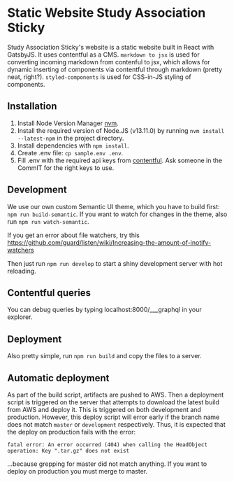 # Static Website Study Association Sticky

Study Association Sticky's website is a static website built in React with GatsbyJS. It uses contentful as a CMS. `markdown to jsx` is used for converting incoming markdown from contenful to jsx, which allows for dynamic inserting of components via contentful through markdown (pretty neat, right?). `styled-components` is used for CSS-in-JS styling of components.

## Installation

1. Install Node Version Manager [nvm](https://github.com/creationix/nvm).
2. Install the required version of Node.JS (v13.11.0) by running `nvm install --latest-npm` in the project directory.
3. Install dependencies with `npm install`.
4. Create .env file: `cp sample.env .env`.
5. Fill .env with the required api keys from [contentful](https://app.contentful.com/).
   Ask someone in the CommIT for the right keys to use.

## Development

We use our own custom Semantic UI theme, which you have to build first: `npm run build-semantic`.
If you want to watch for changes in the theme, also run `npm run watch-semantic`.

If you get an error about file watchers, try this <https://github.com/guard/listen/wiki/Increasing-the-amount-of-inotify-watchers>

Then just run `npm run develop` to start a shiny development server with hot reloading.

## Contentful queries

You can debug queries by typing localhost:8000/___graphql in your explorer.

## Deployment

Also pretty simple, run `npm run build` and copy the files to a server.

## Automatic deployment

As part of the build script, artifacts are pushed to AWS. Then a deployment script is triggered on the server that attempts to download the
latest build from AWS and deploy it. This is triggered on both development and production. However, this deploy script will error early if the
branch name does not match `master` or `development` respectively. Thus, it is expected that the deploy on production fails with the error:

```
fatal error: An error occurred (404) when calling the HeadObject operation: Key ".tar.gz" does not exist
```

...because grepping for master did not match anything. If you want to deploy on production you must merge to master.
